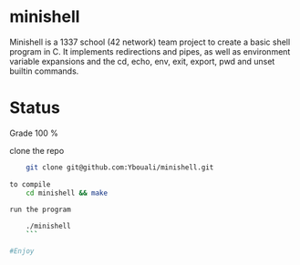 # minishell 

Minishell is a 1337 school (42 network) team project to create a basic shell program in C. It implements redirections and pipes, as well as environment variable expansions and the cd, echo, env, exit, export, pwd and unset builtin commands.

# Status 
Grade 100 %

clone the repo
```bash
    git clone git@github.com:Ybouali/minishell.git
    
to compile
    cd minishell && make
    
run the program

    ./minishell
    ```

#Enjoy
